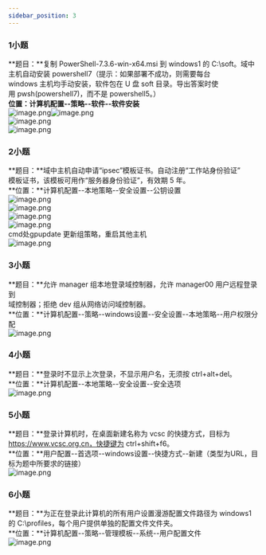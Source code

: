 ```yaml
---
sidebar_position: 3
---
```


### 1小题
**题目：**复制 PowerShell-7.3.6-win-x64.msi 到 windows1 的 C:\soft。域中 <br />主机自动安装 powershell7（提示：如果部署不成功，则需要每台 <br />windows 主机均手动安装，软件包在 U 盘 soft 目录。导出答案时使 <br />用 pwsh(powershell7)，而不是 powershell5。）<br />**位置：计算机配置--策略--软件--软件安装**<br />![image.png](https://cdn.nlark.com/yuque/0/2023/png/33622884/1697294494428-e3f6e9ef-bf7a-4977-846b-7904246fd94b.png#averageHue=%23fbfbfa&clientId=u9311fb28-8845-4&from=paste&height=746&id=u82e100bf&originHeight=839&originWidth=1776&originalType=binary&ratio=1.125&rotation=0&showTitle=false&size=184954&status=done&style=none&taskId=ud12715ca-fb36-4554-8705-7fb7ed40377&title=&width=1578.6666666666667)![image.png](https://cdn.nlark.com/yuque/0/2023/png/33622884/1697294533466-886acf5f-ec9c-4971-861a-a514f683b1e7.png#averageHue=%23fbfafa&clientId=u9311fb28-8845-4&from=paste&height=723&id=u215b8710&originHeight=813&originWidth=1767&originalType=binary&ratio=1.125&rotation=0&showTitle=false&size=214467&status=done&style=none&taskId=u16464c3e-3f58-4f1a-bbcd-52c94b3c7e0&title=&width=1570.6666666666667)<br />![image.png](https://cdn.nlark.com/yuque/0/2023/png/33622884/1697294622629-d27f4d0e-ab9b-45d7-96ed-e3e85a0c77bb.png#averageHue=%23fbfbfb&clientId=u9311fb28-8845-4&from=paste&height=630&id=u77efe5a0&originHeight=709&originWidth=1524&originalType=binary&ratio=1.125&rotation=0&showTitle=false&size=108368&status=done&style=none&taskId=u3526bebd-9249-4f97-bd90-7b21816173b&title=&width=1354.6666666666667)<br />![image.png](https://cdn.nlark.com/yuque/0/2023/png/33622884/1697294683962-83704e87-cbf9-4c48-959c-9d2c2851eb0c.png#averageHue=%23fcfcfb&clientId=u9311fb28-8845-4&from=paste&height=348&id=uf568d443&originHeight=391&originWidth=1529&originalType=binary&ratio=1.125&rotation=0&showTitle=false&size=86287&status=done&style=none&taskId=u048507be-4edc-4287-912f-4a1050fef7c&title=&width=1359.111111111111)
### 2小题
**题目：**域中主机自动申请“ipsec”模板证书。自动注册“工作站身份验证” <br />模板证书，该模板可用作“服务器身份验证”，有效期 5 年。<br />**位置：**计算机配置--本地策略--安全设置--公钥设置<br />![image.png](https://cdn.nlark.com/yuque/0/2024/png/33622884/1714195675926-4102583e-f2d1-4ba9-9c1e-53d388dd297f.png#averageHue=%23fafaf9&clientId=uc4e4d82c-18e1-4&from=paste&height=631&id=u86986018&originHeight=710&originWidth=1043&originalType=binary&ratio=1.125&rotation=0&showTitle=false&size=166423&status=done&style=none&taskId=u65156f4d-f67c-4c77-8243-69140352df0&title=&width=927.1111111111111)<br />![image.png](https://cdn.nlark.com/yuque/0/2024/png/33622884/1714195650247-6ed868f0-9107-48d9-8673-4879941af29c.png#averageHue=%23f9f9f9&clientId=uc4e4d82c-18e1-4&from=paste&height=725&id=u7009077c&originHeight=816&originWidth=1031&originalType=binary&ratio=1.125&rotation=0&showTitle=false&size=117778&status=done&style=none&taskId=u57b77a66-0c41-4589-95cb-1e33587bb8c&title=&width=916.4444444444445)<br />![image.png](https://cdn.nlark.com/yuque/0/2024/png/33622884/1714196317406-59bde013-0316-4ff2-a06b-a988207d6929.png#averageHue=%23edeceb&clientId=uc4e4d82c-18e1-4&from=paste&height=713&id=uf790636b&originHeight=802&originWidth=1175&originalType=binary&ratio=1.125&rotation=0&showTitle=false&size=302604&status=done&style=none&taskId=u443136d7-bb3a-46c9-8462-f116f9a9943&title=&width=1044.4444444444443)<br />![image.png](https://cdn.nlark.com/yuque/0/2024/png/33622884/1714201067999-9184d115-4a62-464f-b1b2-f57efe6040d9.png#averageHue=%23f8f8f7&clientId=uf8f214e7-36d9-4&from=paste&height=720&id=uc0844d95&originHeight=810&originWidth=1135&originalType=binary&ratio=1.125&rotation=0&showTitle=false&size=232164&status=done&style=none&taskId=u155401ef-6b90-4a36-8a5d-06a11ce8ac6&title=&width=1008.8888888888889)<br />cmd处gpupdate 更新组策略，重启其他主机<br />![image.png](https://cdn.nlark.com/yuque/0/2024/png/33622884/1714198314852-6794f800-d4c3-4661-b77a-e748cd13ef16.png#averageHue=%23f9f7f6&clientId=uc4e4d82c-18e1-4&from=paste&height=425&id=uc00ae4a7&originHeight=478&originWidth=1914&originalType=binary&ratio=1.125&rotation=0&showTitle=false&size=391926&status=done&style=none&taskId=uf1b0a93a-328a-44b6-b638-79bdf717f29&title=&width=1701.3333333333333)
### 3小题
**题目：**允许 manager 组本地登录域控制器，允许 manager00 用户远程登录到 <br />域控制器；拒绝 dev 组从网络访问域控制器。<br />**位置：**计算机配置--策略--windows设置--安全设置--本地策略--用户权限分配<br />![image.png](https://cdn.nlark.com/yuque/0/2023/png/33622884/1697296982715-0dd09b21-991f-4764-b06c-498b7335cfa1.png#averageHue=%23f8f7f6&clientId=u9311fb28-8845-4&from=paste&height=782&id=u6a0712a4&originHeight=880&originWidth=1529&originalType=binary&ratio=1.125&rotation=0&showTitle=false&size=427282&status=done&style=none&taskId=u6c971539-61b5-419a-a23f-cc0d45879b6&title=&width=1359.111111111111)
### 4小题
**题目：**登录时不显示上次登录，不显示用户名，无须按 ctrl+alt+del。<br />**位置：**计算机配置--本地策略--安全设置--安全选项<br />![image.png](https://cdn.nlark.com/yuque/0/2023/png/33622884/1697297046912-a71fae97-15ea-43c2-8eaf-891948d98f3b.png#averageHue=%23f6f5f4&clientId=u9311fb28-8845-4&from=paste&height=780&id=u7e138bdf&originHeight=877&originWidth=1528&originalType=binary&ratio=1.125&rotation=0&showTitle=false&size=574123&status=done&style=none&taskId=udc0b2fbf-3f5b-4a02-8926-ae991243e03&title=&width=1358.2222222222222)
### 5小题
**题目：**登录计算机时，在桌面新建名称为 vcsc 的快捷方式，目标为 <br />https://www.vcsc.org.cn，快捷键为 ctrl+shift+f6。<br />**位置：**用户配置--首选项--windows设置--快捷方式--新建（类型为URL，目标为题中所要求的链接）<br />![image.png](https://cdn.nlark.com/yuque/0/2023/png/33622884/1697297268952-b40366e8-3487-4378-8f96-101f7449bcd4.png#averageHue=%23c3b294&clientId=u9311fb28-8845-4&from=paste&height=776&id=u36a2db1a&originHeight=873&originWidth=1582&originalType=binary&ratio=1.125&rotation=0&showTitle=false&size=169696&status=done&style=none&taskId=uf962570e-3bdf-4ae3-b006-90afb0e842b&title=&width=1406.2222222222222)
### 6小题
**题目：**为正在登录此计算机的所有用户设置漫游配置文件路径为 windows1 <br />的 C:\profiles，每个用户提供单独的配置文件文件夹。<br />**位置：**计算机配置--策略--管理模板--系统--用户配置文件<br />![image.png](https://cdn.nlark.com/yuque/0/2024/png/33622884/1714202359945-edb01bd4-2d95-416c-b526-5e39d24de4f0.png#averageHue=%23f6f5f4&clientId=uf8f214e7-36d9-4&from=paste&height=656&id=u4429b46a&originHeight=738&originWidth=1265&originalType=binary&ratio=1.125&rotation=0&showTitle=false&size=398399&status=done&style=none&taskId=u22143ce4-a5ec-4ec0-84ec-695cee30c10&title=&width=1124.4444444444443)
